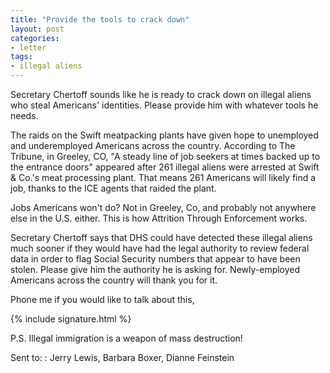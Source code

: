 ```yaml
---
title: "Provide the tools to crack down"
layout: post
categories:
- letter
tags:
- illegal aliens
---
```


Secretary Chertoff sounds like he is ready to crack down on illegal aliens who steal Americans' identities. Please provide him with whatever tools he needs.

The raids on the Swift meatpacking plants have given hope to unemployed and underemployed Americans across the country. According to The Tribune, in Greeley, CO, "A steady line of job seekers at times backed up to the entrance doors" appeared after 261 illegal aliens were arrested at Swift & Co.'s meat processing plant. That means 261 Americans will likely find a job, thanks to the ICE agents that raided the plant.

Jobs Americans won't do? Not in Greeley, Co, and probably not anywhere else in the U.S. either. This is how Attrition Through Enforcement works.

Secretary Chertoff says that DHS could have detected these illegal aliens much sooner if they would have had the legal authority to review federal data in order to flag Social Security numbers that appear to have been stolen. Please give him the authority he is asking for. Newly-employed Americans across the country will thank you for it.

Phone me if you would like to talk about this,

{% include signature.html %}

P.S. Illegal immigration is a weapon of mass destruction!

Sent to:
: Jerry Lewis, Barbara Boxer, Dianne Feinstein
